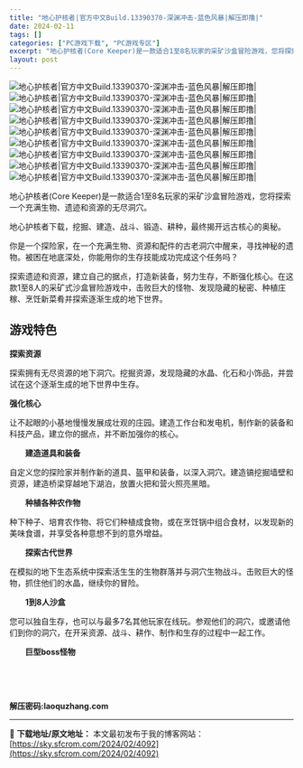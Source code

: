 ```yaml
---
title: "地心护核者|官方中文Build.13390370-深渊冲击-蓝色风暴|解压即撸|"
date: 2024-02-11
tags: []
categories: ["PC游戏下载", "PC游戏专区"]
excerpt: "地心护核者(Core Keeper)是一款适合1至8名玩家的采矿沙盒冒险游戏，您将探索一个充满生物、遗迹和资源的无尽洞穴。 地心护核者下载，挖掘、建造、战斗、锻造、耕种，最终揭开远古核心的奥秘。 你是一个探险家，在一个充满生物、资源和配件的古老洞穴中醒来，寻找神秘的遗物。被困在地底深处，你能用你的生&hellip;"
layout: post
---
```


 <p><img src="https://media.st.dl.eccdnx.com/steam/apps/1621690/capsule_616x353_schinese.jpg?t=1698224563" alt="地心护核者|官方中文Build.13390370-深渊冲击-蓝色风暴|解压即撸|" /><br /> <img src="https://media.st.dl.eccdnx.com/steam/apps/1621690/ss_8fdb403db359d63c818708b001b39780721d53b2.600x338.jpg?t=1698224563" alt="地心护核者|官方中文Build.13390370-深渊冲击-蓝色风暴|解压即撸|" /><br /> <img src="https://media.st.dl.eccdnx.com/steam/apps/1621690/ss_a2bdd0f177ec445419ce2ce57b8dca33bc09ae41.600x338.jpg?t=1698224563" alt="地心护核者|官方中文Build.13390370-深渊冲击-蓝色风暴|解压即撸|" /><br /> <img src="https://media.st.dl.eccdnx.com/steam/apps/1621690/ss_53f6400b44e4f2a3b6a16174535642bf9209610e.600x338.jpg?t=1698224563" alt="地心护核者|官方中文Build.13390370-深渊冲击-蓝色风暴|解压即撸|" /><br /> <img src="https://media.st.dl.eccdnx.com/steam/apps/1621690/ss_3deb4319186649d1b12bda2e0770444cd244dfc9.600x338.jpg?t=1698224563" alt="地心护核者|官方中文Build.13390370-深渊冲击-蓝色风暴|解压即撸|" /><br /> <img src="https://media.st.dl.eccdnx.com/steam/apps/1621690/ss_926b65a0b9faadfcfa5ec2cb19b45f49fb02a40a.600x338.jpg?t=1698224563" alt="地心护核者|官方中文Build.13390370-深渊冲击-蓝色风暴|解压即撸|" /><br /> <img src="https://media.st.dl.eccdnx.com/steam/apps/1621690/ss_a65ea2c14f0d3743c7c3a2d4fb87e78df77a2f9f.600x338.jpg?t=1698224563" alt="地心护核者|官方中文Build.13390370-深渊冲击-蓝色风暴|解压即撸|" /><br /> <img src="https://media.st.dl.eccdnx.com/steam/apps/1621690/ss_6c4db5d0b3e53997902eec93235d00f1c40a71b2.600x338.jpg?t=1698224563" alt="地心护核者|官方中文Build.13390370-深渊冲击-蓝色风暴|解压即撸|" /><br /> <img src="https://media.st.dl.eccdnx.com/steam/apps/1621690/ss_91e23bbb908896df97552230eaff11212871abdd.600x338.jpg?t=1698224563" alt="地心护核者|官方中文Build.13390370-深渊冲击-蓝色风暴|解压即撸|" /></p> <p>地心护核者(Core Keeper)是一款适合1至8名玩家的采矿沙盒冒险游戏，您将探索一个充满生物、遗迹和资源的无尽洞穴。</p> <p>地心护核者下载，挖掘、建造、战斗、锻造、耕种，最终揭开远古核心的奥秘。</p> <p>你是一个探险家，在一个充满生物、资源和配件的古老洞穴中醒来，寻找神秘的遗物。被困在地底深处，你能用你的生存技能成功完成这个任务吗？</p> <p>探索遗迹和资源，建立自己的据点，打造新装备，努力生存，不断强化核心。在这款1至8人的采矿式沙盒冒险游戏中，击败巨大的怪物、发现隐藏的秘密、种植庄稼、烹饪新菜肴并探索逐渐生成的地下世界。</p> <h2><strong>游戏特色</strong></h2> <p><strong>探索资源</strong></p> <p>探索拥有无尽资源的地下洞穴。挖掘资源，发现隐藏的水晶、化石和小饰品，并尝试在这个逐渐生成的地下世界中生存。</p> <p><strong>强化核心</strong></p> <p>让不起眼的小基地慢慢发展成壮观的庄园。建造工作台和发电机，制作新的装备和科技产品，建立你的据点，并不断加强你的核心。</p> <p><strong>　　建造道具和装备</strong></p> <p>自定义您的探险家并制作新的道具、盔甲和装备，以深入洞穴。建造镐挖掘墙壁和资源，建造桥梁穿越地下湖泊，放置火把和营火照亮黑暗。</p> <p><strong>　　种植各种农作物</strong></p> <p>种下种子、培育农作物、将它们种植成食物，或在烹饪锅中组合食材，以发现新的美味食​​谱，并享受各种意想不到的意外增益。</p> <p><strong>　　探索古代世界</strong></p> <p>在模拟的地下生态系统中探索活生生的生物群落并与洞穴生物战斗。击败巨大的怪物，抓住他们的水晶，继续你的冒险。</p> <p><strong>　　1到8人沙盒</strong></p> <p>您可以独自生存，也可以与最多7名其他玩家在线玩。参观他们的洞穴，或邀请他们到你的洞穴，在开采资源、战斗、耕作、制作和生存的过程中一起工作。</p> <p><strong>　　巨型boss怪物</strong></p> <p>&nbsp;</p> <p>&nbsp;</p> <p><strong>解压密码:laoquzhang.com</strong></p> <p><strong></strong></p> <p><strong></strong></p> 

---
📖 **下载地址/原文地址：** 本文最初发布于我的博客网站：[https://sky.sfcrom.com/2024/02/4092](https://sky.sfcrom.com/2024/02/4092)
